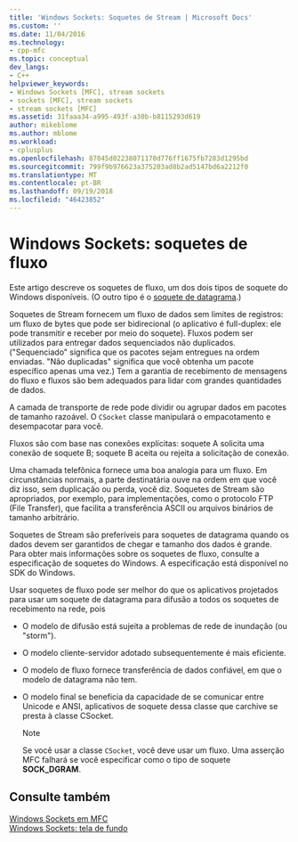 ```yaml
---
title: 'Windows Sockets: Soquetes de Stream | Microsoft Docs'
ms.custom: ''
ms.date: 11/04/2016
ms.technology:
- cpp-mfc
ms.topic: conceptual
dev_langs:
- C++
helpviewer_keywords:
- Windows Sockets [MFC], stream sockets
- sockets [MFC], stream sockets
- stream sockets [MFC]
ms.assetid: 31faaa34-a995-493f-a30b-b8115293d619
author: mikeblome
ms.author: mblome
ms.workload:
- cplusplus
ms.openlocfilehash: 87045d02238071170d776ff1675fb7283d1295bd
ms.sourcegitcommit: 799f9b976623a375203ad8b2ad5147bd6a2212f0
ms.translationtype: MT
ms.contentlocale: pt-BR
ms.lasthandoff: 09/19/2018
ms.locfileid: "46423852"
---
```

# <a name="windows-sockets-stream-sockets"></a>Windows Sockets: soquetes de fluxo

Este artigo descreve os soquetes de fluxo, um dos dois tipos de soquete do Windows disponíveis. (O outro tipo é o [soquete de datagrama](../mfc/windows-sockets-datagram-sockets.md).)

Soquetes de Stream fornecem um fluxo de dados sem limites de registros: um fluxo de bytes que pode ser bidirecional (o aplicativo é full-duplex: ele pode transmitir e receber por meio do soquete). Fluxos podem ser utilizados para entregar dados sequenciados não duplicados. ("Sequenciado" significa que os pacotes sejam entregues na ordem enviadas. "Não duplicadas" significa que você obtenha um pacote específico apenas uma vez.) Tem a garantia de recebimento de mensagens do fluxo e fluxos são bem adequados para lidar com grandes quantidades de dados.

A camada de transporte de rede pode dividir ou agrupar dados em pacotes de tamanho razoável. O `CSocket` classe manipulará o empacotamento e desempacotar para você.

Fluxos são com base nas conexões explícitas: soquete A solicita uma conexão de soquete B; soquete B aceita ou rejeita a solicitação de conexão.

Uma chamada telefônica fornece uma boa analogia para um fluxo. Em circunstâncias normais, a parte destinatária ouve na ordem em que você diz isso, sem duplicação ou perda, você diz. Soquetes de Stream são apropriados, por exemplo, para implementações, como o protocolo FTP (File Transfer), que facilita a transferência ASCII ou arquivos binários de tamanho arbitrário.

Soquetes de Stream são preferíveis para soquetes de datagrama quando os dados devem ser garantidos de chegar e tamanho dos dados é grande. Para obter mais informações sobre os soquetes de fluxo, consulte a especificação de soquetes do Windows. A especificação está disponível no SDK do Windows.

Usar soquetes de fluxo pode ser melhor do que os aplicativos projetados para usar um soquete de datagrama para difusão a todos os soquetes de recebimento na rede, pois

- O modelo de difusão está sujeita a problemas de rede de inundação (ou "storm").

- O modelo cliente-servidor adotado subsequentemente é mais eficiente.

- O modelo de fluxo fornece transferência de dados confiável, em que o modelo de datagrama não tem.

- O modelo final se beneficia da capacidade de se comunicar entre Unicode e ANSI, aplicativos de soquete dessa classe que carchive se presta à classe CSocket.

    > [!NOTE]
    >  Se você usar a classe `CSocket`, você deve usar um fluxo. Uma asserção MFC falhará se você especificar como o tipo de soquete **SOCK_DGRAM**.

## <a name="see-also"></a>Consulte também

[Windows Sockets em MFC](../mfc/windows-sockets-in-mfc.md)<br/>
[Windows Sockets: tela de fundo](../mfc/windows-sockets-background.md)

